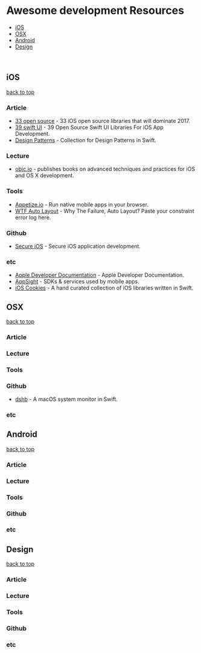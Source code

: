 # Awesome development Resources

- [iOS](#ios)
- [OSX](#osx)
- [Android](#android)
- [Design](#design)
 
 
## iOS
[back to top](#readme)
  
### Article
* [33 open source](https://medium.com/app-coder-io/33-ios-open-source-libraries-that-will-dominate-2017-4762cf3ce449) - 33 iOS open source libraries that will dominate 2017.
* [39 swift UI](https://medium.mybridge.co/39-open-source-swift-ui-libraries-for-ios-app-development-da1f8dc61a0f) - 39 Open Source Swift UI Libraries For iOS App Development.
* [Design Patterns](https://medium.com/swiftworld/collection-for-design-patterns-in-swift-67265359aa47) - Collection for Design Patterns in Swift.


### Lecture
* [objc.io](https://www.objc.io) - publishes books on advanced techniques and practices for iOS and OS X development.


### Tools
* [Appetize.io](https://appetize.io) - Run native mobile apps in your browser.
* [WTF Auto Layout](https://www.wtfautolayout.com) - Why The Failure, Auto Layout? Paste your constraint error log here.


### Github
* [Secure iOS](https://github.com/felixgr/secure-ios-app-dev) - Secure iOS application development.


### etc
* [Apple Developer Documentation](https://developer.apple.com/documentation) - Apple Developer Documentation.
* [AppSight](https://www.appsight.io) - SDKs & services used by mobile apps.
* [iOS Cookies](https://ioscookies.com) - A hand curated collection of iOS libraries written in Swift.



## OSX
[back to top](#readme)

### Article


### Lecture


### Tools


### Github
* [dshb](https://github.com/beltex/dshb) - A macOS system monitor in Swift.

### etc



## Android
[back to top](#readme)

### Article


### Lecture


### Tools


### Github


### etc
 


## Design
[back to top](#readme)

### Article


### Lecture


### Tools


### Github


### etc



